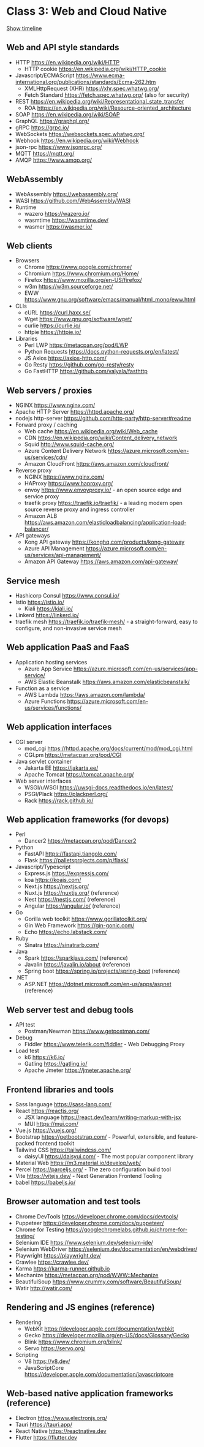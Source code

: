 # Class 3: Web and Cloud Native

[Show timeline](./Timeline.md)

## Web and API style standards

* HTTP <https://en.wikipedia.org/wiki/HTTP>
  * HTTP cookie <https://en.wikipedia.org/wiki/HTTP_cookie>
* Javascript/ECMAScript <https://www.ecma-international.org/publications/standards/Ecma-262.htm>
  * XMLHttpRequest (XHR) <https://xhr.spec.whatwg.org/>
  * Fetch Standard <https://fetch.spec.whatwg.org/> (also for security)
* REST <https://en.wikipedia.org/wiki/Representational_state_transfer>
  * ROA <https://en.wikipedia.org/wiki/Resource-oriented_architecture>
* SOAP <https://en.wikipedia.org/wiki/SOAP>
* GraphQL <https://graphql.org/>
* gRPC <https://grpc.io/>
* WebSockets <https://websockets.spec.whatwg.org/>
* Webhook <https://en.wikipedia.org/wiki/Webhook>
* json-rpc <https://www.jsonrpc.org/>
* MQTT <https://mqtt.org/>
* AMQP <https://www.amqp.org/>

## WebAssembly

* WebAssembly <https://webassembly.org/>
* WASI <https://github.com/WebAssembly/WASI>
* Runtime
  * wazero <https://wazero.io/>
  * wasmtime <https://wasmtime.dev/>
  * wasmer <https://wasmer.io/>

## Web clients

* Browsers
  * Chrome <https://www.google.com/chrome/>
  * Chromium <https://www.chromium.org/Home/>
  * Firefox <https://www.mozilla.org/en-US/firefox/>
  * w3m <https://w3m.sourceforge.net/>
  * EWW <https://www.gnu.org/software/emacs/manual/html_mono/eww.html>
* CLIs
  * cURL <https://curl.haxx.se/>
  * Wget <https://www.gnu.org/software/wget/>
  * curlie <https://curlie.io/>
  * httpie <https://httpie.io/>
* Libraries
  * Perl LWP <https://metacpan.org/pod/LWP>
  * Python Requests <https://docs.python-requests.org/en/latest/>
  * JS Axios <https://axios-http.com/>
  * Go Resty <https://github.com/go-resty/resty>
  * Go FastHTTP <https://github.com/valyala/fasthttp>

## Web servers / proxies

* NGINX <https://www.nginx.com/>
* Apache HTTP Server <https://httpd.apache.org/>
* nodejs http-server <https://github.com/http-party/http-server#readme>
* Forward proxy / caching
  * Web cache <https://en.wikipedia.org/wiki/Web_cache>
  * CDN <https://en.wikipedia.org/wiki/Content_delivery_network>
  * Squid <http://www.squid-cache.org/>
  * Azure Content Delivery Network <https://azure.microsoft.com/en-us/services/cdn/>
  * Amazon CloudFront <https://aws.amazon.com/cloudfront/>
* Reverse proxy
  * NGINX <https://www.nginx.com/>
  * HAProxy <https://www.haproxy.org/>
  * envoy <https://www.envoyproxy.io/> - an open source edge and service proxy
  * traefik proxy <https://traefik.io/traefik/> - a leading modern open source reverse proxy and ingress controller
  * Amazon ALB <https://aws.amazon.com/elasticloadbalancing/application-load-balancer/>
* API gateways
  * Kong API gateway <https://konghq.com/products/kong-gateway>
  * Azure API Management <https://azure.microsoft.com/en-us/services/api-management/>
  * Amazon API Gateway <https://aws.amazon.com/api-gateway/>

## Service mesh

* Hashicorp Consul <https://www.consul.io/>
* Istio <https://istio.io/>
  * Kiali <https://kiali.io/>
* Linkerd <https://linkerd.io/>
* traefik mesh <https://traefik.io/traefik-mesh/> - a straight-forward, easy to configure, and non-invasive service mesh

## Web application PaaS and FaaS

* Application hosting services
  * Azure App Service <https://azure.microsoft.com/en-us/services/app-service/>
  * AWS Elastic Beanstalk <https://aws.amazon.com/elasticbeanstalk/>
* Function as a service
  * AWS Lambda <https://aws.amazon.com/lambda/>
  * Azure Functions <https://azure.microsoft.com/en-us/services/functions/>

## Web application interfaces

* CGI server
  * mod_cgi <https://httpd.apache.org/docs/current/mod/mod_cgi.html>
  * CGI.pm <https://metacpan.org/pod/CGI>
* Java servlet container
  * Jakarta EE <https://jakarta.ee/>
  * Apache Tomcat <https://tomcat.apache.org/>
* Web server interfaces
  * WSGI/uWSGI <https://uwsgi-docs.readthedocs.io/en/latest/>
  * PSGI/Plack <https://plackperl.org/>
  * Rack <https://rack.github.io/>

## Web application frameworks (for devops)

* Perl
  * Dancer2 <https://metacpan.org/pod/Dancer2>
* Python
  * FastAPI <https://fastapi.tiangolo.com/>
  * Flask <https://palletsprojects.com/p/flask/>
* Javascript/Typescript
  * Express.js <https://expressjs.com/>
  * koa <https://koajs.com/>
  * Next.js <https://nextjs.org/>
  * Nuxt.js <https://nuxtjs.org/> (reference)
  * Nest <https://nestjs.com/> (reference)
  * Angular <https://angular.io/> (reference)
* Go
  * Gorilla web toolkit <https://www.gorillatoolkit.org/>
  * Gin Web Framework <https://gin-gonic.com/>
  * Echo <https://echo.labstack.com/>
* Ruby
  * Sinatra <https://sinatrarb.com/>
* Java
  * Spark <https://sparkjava.com/> (reference)
  * Javalin <https://javalin.io/about> (reference)
  * Spring boot <https://spring.io/projects/spring-boot> (reference)
* .NET
  * ASP.NET <https://dotnet.microsoft.com/en-us/apps/aspnet> (reference)

## Web server test and debug tools

* API test
  * Postman/Newman <https://www.getpostman.com/>
* Debug
  * Fiddler <https://www.telerik.com/fiddler> - Web Debugging Proxy
* Load test
  * k6 <https://k6.io/>
  * Gatling <https://gatling.io/>
  * Apache Jmeter <https://jmeter.apache.org/>

## Frontend libraries and tools

* Sass language <https://sass-lang.com/>
* React <https://reactjs.org/>
  * JSX language <https://react.dev/learn/writing-markup-with-jsx>
  * MUI <https://mui.com/>
* Vue.js <https://vuejs.org/>
* Bootstrap <https://getbootstrap.com/> - Powerful, extensible, and feature-packed frontend toolkit
* Tailwind CSS <https://tailwindcss.com/>
  * daisyUI <https://daisyui.com/> - The most popular component library
* Material Web <https://m3.material.io/develop/web/>
* Percel <https://parceljs.org/> - The zero configuration build tool
* Vite <https://vitejs.dev/> - Next Generation Frontend Tooling
* babel <https://babeljs.io/>

## Browser automation and test tools

* Chrome DevTools <https://developer.chrome.com/docs/devtools/>
* Puppeteer <https://developer.chrome.com/docs/puppeteer/>
* Chrome for Testing <https://googlechromelabs.github.io/chrome-for-testing/>
* Selenium IDE <https://www.selenium.dev/selenium-ide/>
* Selenium WebDriver <https://selenium.dev/documentation/en/webdriver/>
* Playwright <https://playwright.dev/>
* Crawlee <https://crawlee.dev/>
* Karma <https://karma-runner.github.io>
* Mechanize <https://metacpan.org/pod/WWW::Mechanize>
* BeautifulSoup <https://www.crummy.com/software/BeautifulSoup/>
* Watir <http://watir.com/>

## Rendering and JS engines (reference)

* Rendering
  * WebKit <https://developer.apple.com/documentation/webkit>
  * Gecko <https://developer.mozilla.org/en-US/docs/Glossary/Gecko>
  * Blink <https://www.chromium.org/blink/>
  * Servo <https://servo.org/>
* Scripting
  * V8 <https://v8.dev/>
  * JavaScriptCore <https://developer.apple.com/documentation/javascriptcore>

## Web-based native application frameworks (reference)

* Electron <https://www.electronjs.org/>
* Tauri <https://tauri.app/>
* React Native <https://reactnative.dev>
* Flutter <https://flutter.dev>
